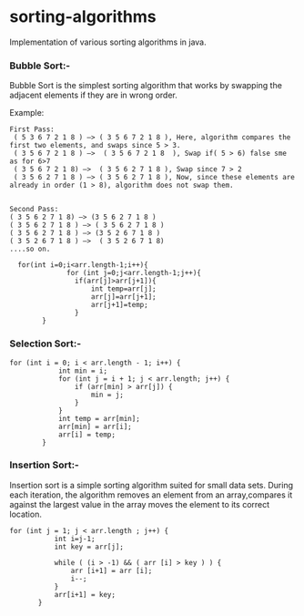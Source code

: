 # sorting-algorithms

Implementation of various sorting algorithms in java.

### Bubble Sort:-

Bubble Sort is the simplest sorting algorithm that works by swapping the adjacent elements if they are in wrong order.

Example:
```
First Pass:
 ( 5 3 6 7 2 1 8 ) –> ( 3 5 6 7 2 1 8 ), Here, algorithm compares the first two elements, and swaps since 5 > 3.
 ( 3 5 6 7 2 1 8 ) –>  ( 3 5 6 7 2 1 8  ), Swap if( 5 > 6) false sme as for 6>7
 ( 3 5 6 7 2 1 8) –>  ( 3 5 6 2 7 1 8 ), Swap since 7 > 2
 ( 3 5 6 2 7 1 8 ) –> ( 3 5 6 2 7 1 8 ), Now, since these elements are already in order (1 > 8), algorithm does not swap them.
  

Second Pass:
( 3 5 6 2 7 1 8) –> (3 5 6 2 7 1 8 )
( 3 5 6 2 7 1 8 ) –> ( 3 5 6 2 7 1 8 )
( 3 5 6 2 7 1 8 ) –> (3 5 2 6 7 1 8 )
( 3 5 2 6 7 1 8 ) –>  ( 3 5 2 6 7 1 8)
....so on.
```
```
  for(int i=0;i<arr.length-1;i++){
              for (int j=0;j<arr.length-1;j++){
                if(arr[j]>arr[j+1]){
                    int temp=arr[j];
                    arr[j]=arr[j+1];
                    arr[j+1]=temp;
                }
        } 
```

### Selection Sort:-

```
for (int i = 0; i < arr.length - 1; i++) {
            int min = i;
            for (int j = i + 1; j < arr.length; j++) {
                if (arr[min] > arr[j]) {
                    min = j;
                }
            }
            int temp = arr[min];
            arr[min] = arr[i];
            arr[i] = temp;
        }

```


### Insertion Sort:-

Insertion sort is a simple sorting algorithm suited for small data sets. During each iteration, the algorithm
removes an element from an array,compares it against the largest value in the array moves the element to its correct location.

 ```
 for (int j = 1; j < arr.length ; j++) {
            int i=j-1;
            int key = arr[j];

            while ( (i > -1) && ( arr [i] > key ) ) {
                arr [i+1] = arr [i];
                i--;
            }
            arr[i+1] = key;
        }
 ```
       
        

